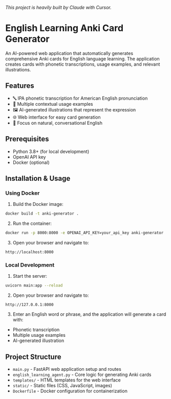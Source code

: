 *This project is heavily built by Claude with Cursor.*

# English Learning Anki Card Generator

An AI-powered web application that automatically generates comprehensive Anki cards for English language learning. The application creates cards with phonetic transcriptions, usage examples, and relevant illustrations.

## Features

- 🔤 IPA phonetic transcription for American English pronunciation
- 📝 Multiple contextual usage examples
- 🖼️ AI-generated illustrations that represent the expression
- 🌐 Web interface for easy card generation
- 🎯 Focus on natural, conversational English

## Prerequisites

- Python 3.8+ (for local development)
- OpenAI API key
- Docker (optional)

## Installation & Usage

### Using Docker

1. Build the Docker image:
```bash
docker build -t anki-generator .
```

2. Run the container:
```bash
docker run -p 8000:8000 -e OPENAI_API_KEY=your_api_key anki-generator
```

3. Open your browser and navigate to:
```
http://localhost:8000
```

### Local Development

1. Start the server:
```bash
uvicorn main:app --reload
```

2. Open your browser and navigate to:
```
http://127.0.0.1:8000
```

3. Enter an English word or phrase, and the application will generate a card with:
- Phonetic transcription
- Multiple usage examples
- AI-generated illustration

## Project Structure

- `main.py` - FastAPI web application setup and routes
- `english_learning_agent.py` - Core logic for generating Anki cards
- `templates/` - HTML templates for the web interface
- `static/` - Static files (CSS, JavaScript, images)
- `Dockerfile` - Docker configuration for containerization